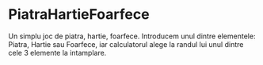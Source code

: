 # PiatraHartieFoarfece
Un simplu joc de piatra, hartie, foarfece.
Introducem unul dintre elementele: Piatra, Hartie sau Foarfece, iar calculatorul alege la randul lui unul dintre cele 3 elemente la intamplare.
